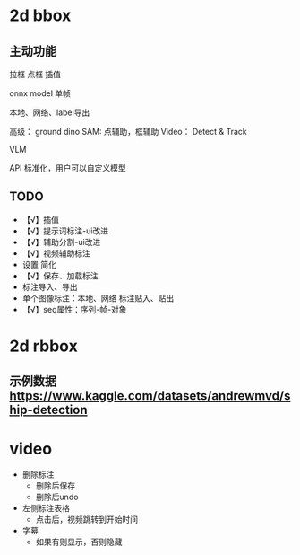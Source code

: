 # 2d bbox

## 主动功能
拉框
点框
插值

onnx model 单帧

本地、网络、label导出

高级：
    ground dino
    SAM: 点辅助，框辅助
    Video： Detect & Track

VLM


API 标准化，用户可以自定义模型

## TODO
- 【√】插值
- 【√】提示词标注-ui改进
- 【√】辅助分割-ui改进
- 【√】视频辅助标注
- 设置  简化
- 【√】保存、加载标注
- 标注导入、导出
- 单个图像标注：本地、网络  标注贴入、贴出
- 【√】seq属性：序列-帧-对象

# 2d rbbox

## 示例数据 https://www.kaggle.com/datasets/andrewmvd/ship-detection

# video
- 删除标注
  - 删除后保存
  - 删除后undo
- 左侧标注表格
  - 点击后，视频跳转到开始时间
- 字幕
  - 如果有则显示，否则隐藏